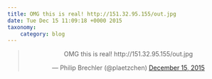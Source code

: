 ```yaml
---
title: OMG this is real! http://151.32.95.155/out.jpg
date: Tue Dec 15 11:09:18 +0000 2015
taxonomy:
    category: blog
---
```

<blockquote class="twitter-tweet" align="center" width="350"><p lang="en" dir="ltr">OMG this is real! http://151.32.95.155/out.jpg</p>&mdash; Philip Brechler (@plaetzchen) <a href="https://twitter.com/plaetzchen/status/676714767709532160">December 15, 2015</a></blockquote>
